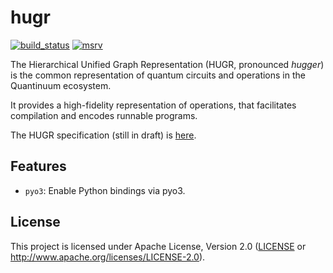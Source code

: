 hugr
====

[![build_status][]](https://github.com/CQCL/hugr/actions)
[![msrv][]](https://github.com/CQCL/hugr)

The Hierarchical Unified Graph Representation (HUGR, pronounced _hugger_) is the
common representation of quantum circuits and operations in the Quantinuum
ecosystem.

It provides a high-fidelity representation of operations, that facilitates
compilation and encodes runnable programs.

The HUGR specification (still in draft) is [here](specification/hugr.md).

## Features

-   `pyo3`: Enable Python bindings via pyo3.

## License

This project is licensed under Apache License, Version 2.0 ([LICENSE][] or http://www.apache.org/licenses/LICENSE-2.0).

  [build_status]: https://github.com/CQCL/portgraph/workflows/Continuous%20integration/badge.svg?branch=main
  [msrv]: https://img.shields.io/badge/rust-1.69.0%2B-blue.svg?maxAge=3600
  [LICENSE]: LICENSE
